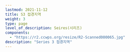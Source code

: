 ```yaml
---
lastmod: 2021-11-12
title: S3 접경지역
weight: 3
type: page
level_of_description: Seires(시리즈)
components: 
  - "https://r2.ccwps.org/resize/R2-Scanned000065.jpg"
description: "Series 3 접경지역"
---
```

